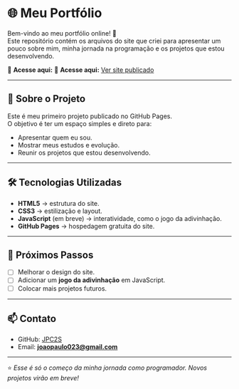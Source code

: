 # 🌐 Meu Portfólio

Bem-vindo ao meu portfólio online! 🚀  
Este repositório contém os arquivos do site que criei para apresentar um pouco sobre mim, minha jornada na programação e os projetos que estou desenvolvendo.  

🔗 **Acesse aqui:** 🔗 **Acesse aqui:** [Ver site publicado](https://jpc2s.github.io/Meu-portfolio-em-desenvolvimento/Embed%20S2.html)

---

## 📌 Sobre o Projeto
Este é meu primeiro projeto publicado no GitHub Pages.  
O objetivo é ter um espaço simples e direto para:  
- Apresentar quem eu sou.  
- Mostrar meus estudos e evolução.  
- Reunir os projetos que estou desenvolvendo.  

---

## 🛠️ Tecnologias Utilizadas
- **HTML5** → estrutura do site.  
- **CSS3** → estilização e layout.  
- **JavaScript** (em breve) → interatividade, como o jogo da adivinhação.  
- **GitHub Pages** → hospedagem gratuita do site.  

---

## 🚀 Próximos Passos
- [ ] Melhorar o design do site.  
- [ ] Adicionar um **jogo da adivinhação** em JavaScript.  
- [ ] Colocar mais projetos futuros.  

---

## 📫 Contato
- GitHub: [JPC2S](https://github.com/JPC2S)  
- Email: **joaopaulo023@gmail.com**  

---

⭐️ *Esse é só o começo da minha jornada como programador. Novos projetos virão em breve!*  
